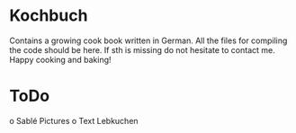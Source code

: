 Kochbuch
========

Contains a growing cook book written in German. All the files for compiling the code should be here. If sth is missing do not hesitate to contact me. Happy cooking and baking!


ToDo
====

o	Sablé Pictures
o	Text Lebkuchen